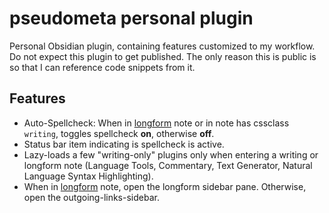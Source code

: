 <!-- LTeX: enabled=false -->
# pseudometa personal plugin
<!-- LTeX: enabled=true -->

<!-- vale Google.FirstPerson = NO -->
Personal Obsidian plugin, containing features customized to my workflow. Do not
expect this plugin to get published. The only reason this is public is so that I
can reference code snippets from it.

## Features
- Auto-Spellcheck: When in [longform](https://obsidian.md/plugins?id=longform)
  note or in note has cssclass `writing`, toggles spellcheck **on**, otherwise **off**.
- Status bar item indicating is spellcheck is active.
- Lazy-loads a few "writing-only" plugins only when entering a writing or
  longform note (Language Tools, Commentary, Text Generator, Natural Language
  Syntax Highlighting).
- When in [longform](https://obsidian.md/plugins?id=longform)
  note, open the longform sidebar pane. Otherwise, open the
  outgoing-links-sidebar.
